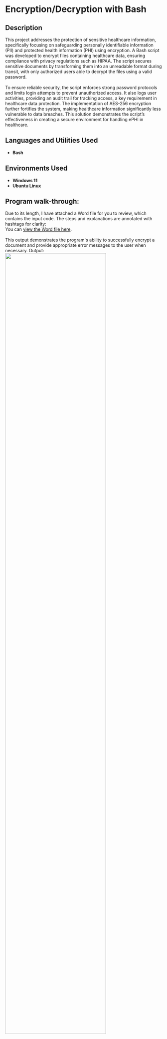 <h1>Encryption/Decryption with Bash</h1>

<h2>Description</h2>
This project addresses the protection of sensitive healthcare information, specifically focusing on safeguarding personally identifiable information (PII) and protected health information (PHI) using encryption. A Bash script was developed to encrypt files containing healthcare data, ensuring compliance with privacy regulations such as HIPAA. The script secures sensitive documents by transforming them into an unreadable format during transit, with only authorized users able to decrypt the files using a valid password.
<br /><br />
To ensure reliable security, the script enforces strong password protocols and limits login attempts to prevent unauthorized access. It also logs user activities, providing an audit trail for tracking access, a key requirement in healthcare data protection. The implementation of AES-256 encryption further fortifies the system, making healthcare information significantly less vulnerable to data breaches. This solution demonstrates the script’s effectiveness in creating a secure environment for handling ePHI in healthcare.
<br />


<h2>Languages and Utilities Used</h2>

- <b>Bash</b>

<h2>Environments Used </h2>

- <b>Windows 11</b>
- <b>Ubuntu Linux</b>

<h2>Program walk-through:</h2>

Due to its length, I have attached a Word file for you to review, which contains the input code. The steps and explanations are annotated with hashtags for clarity: <br/>
You can [view the Word file here](encryptdecrypt.docx).
<br />
<br />
This output demonstrates the program's ability to successfully encrypt a document and provide appropriate error messages to the user when necessary. Output:  <br/>
<img src="https://imgur.com/UKKatM3.png" height="80%" width="80%"/>
<br />
<br />
The script prompts the user for their annual salary, calculates federal tax using conditional statements based on progressive tax brackets, and performs arithmetic operations using the bc command for precise calculations. Input:  <br/>
<img src="https://imgur.com/dMXLP6g.png" height="80%" width="80%"/>
<br />
<br />
The program calculates federal and state taxes, retirement, and Medicare deductions based on the user's input salary. It then subtracts the total deductions from the annual salary to determine the user's monthly take-home pay, which is displayed to the user. Output:  <br/>
<img src="https://imgur.com/wrocr1o.png" height="80%" width="80%"/>
<br />
